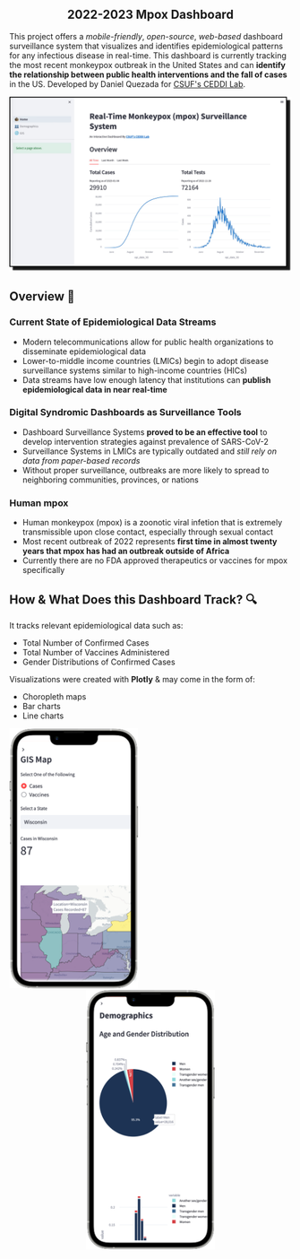 <H2 align="center"> 2022-2023 Mpox Dashboard</H2>

This project offers a *mobile-friendly*, *open-source*, *web-based* dashboard surveillance system that visualizes and identifies epidemiological patterns for any infectious disease in real-time. This dashboard is currently tracking the most recent monkeypox outbreak in the United States and can **identify the relationship between public health interventions and the fall of cases** in the US. Developed by Daniel Quezada for [CSUF's CEDDI Lab](https://www.sampsonakwafuo.com/ceddi-lab).

![Alt Text](imgs/homepage-web.png)

## Overview 📖

### Current State of Epidemiological Data Streams
- Modern telecommunications allow for public health organizations to disseminate epidemiological data
- Lower-to-middle income countries (LMICs) begin to adopt disease surveillance systems similar to high-income countries (HICs)
- Data streams have low enough latency that institutions can **publish epidemiological data in near real-time**

### Digital Syndromic Dashboards as Surveillance Tools
- Dashboard Surveillance Systems **proved to be an effective tool** to develop intervention strategies against prevalence of SARS-CoV-2
- Surveillance Systems in LMICs are typically outdated and *still rely on data from paper-based records*
- Without proper surveillance, outbreaks are more likely to spread to neighboring communities, provinces, or nations

### Human mpox
- Human monkeypox (mpox) is a zoonotic viral infetion that is extremely transmissible upon close contact, especially through sexual contact
- Most recent outbreak of 2022 represents **first time in almost twenty years that mpox has had an outbreak outside of Africa**
- Currently there are no FDA approved therapeutics or vaccines for mpox specifically


## How & What Does this Dashboard Track? 🔍

It tracks relevant epidemiological data such as:
- Total Number of Confirmed Cases
- Total Number of Vaccines Administered
- Gender Distributions of Confirmed Cases

Visualizations were created with **Plotly** & may come in the form of:
- Choropleth maps
- Bar charts 
- Line charts

<p align="center">
  <img width="230em" src="imgs/gis-mobile.png" style="padding-right: 500px"> 
  <img width="230em" src="imgs/demographics-mobile.png">
</p>

